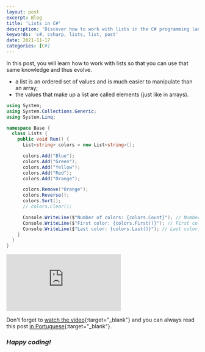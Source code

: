 ```yaml
---
layout: post
excerpt: Blog
title: 'Lists in C#'
description: 'Discover how to work with lists in the C# programming language. Get answers to your questions with the theory and examples presented.'
keywords: 'c#, csharp, lists, list, post'
date: 2021-11-17
categories: [C#]
---
```


In this post, you will learn how to work with lists so that you can use that same knowledge and thus evolve.

- a list is an ordered set of values and is much easier to manipulate than an array;
- the values that make up a list are called elements (just like in arrays).

```csharp
using System;
using System.Collections.Generic;
using System.Linq;

namespace Base {
  class Lists {
    public void Run() {
      List<string> colors = new List<string>();

      colors.Add("Blue");
      colors.Add("Green");
      colors.Add("Yellow");
      colors.Add("Red");
      colors.Add("Orange");

      colors.Remove("Orange");
      colors.Reverse();
      colors.Sort();
      // colors.Clear();

      Console.WriteLine($"Number of colors: {colors.Count}"); // Number of colors: 4
      Console.WriteLine($"First color: {colors.First()}"); // First color: Yellow
      Console.WriteLine($"Last color: {colors.Last()}"); // Last color: Red
    }
  }
}
```

<div class="video-container">
  <iframe src="https://www.youtube.com/embed/Eov-gcwg9zc" frameborder="0" allowfullscreen></iframe>
</div>

Don't forget to [watch the video](https://youtu.be/Eov-gcwg9zc){:target="\_blank"} and you can always read this post [in Portuguese](https://caffeinealgorithm.com/blog/listas-em-csharp/){:target="\_blank"}.

### _Happy coding!_

